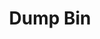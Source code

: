 ---
ee_id: '4362'
site: '1'
type: '2'
url: 2016-068-dump-bin
title: Dump Bin
year: '2016'
display_year: '2016'
medium: 'Palay Display Industries folding dump table, various DVDs '
dims: 30.75 x 47 x 24 in
pitch:
ps:
live_url:
related:
youtube:
related_code:
imgs: dump-bin-2016-068-database-jl--KSH6.jpg
subheading:
download:
add_credit:
commission:
layout: things-i-made
---